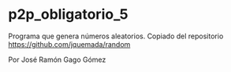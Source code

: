 # p2p_obligatorio_5

Programa que genera números aleatorios. Copiado del repositorio 
	https://github.com/jquemada/random

Por José Ramón Gago Gómez